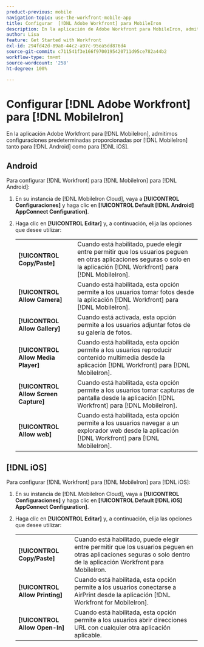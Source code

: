 ```yaml
---
product-previous: mobile
navigation-topic: use-the-workfront-mobile-app
title: Configurar  [!DNL Adobe Workfront] para MobileIron
description: En la aplicación de Adobe Workfront para MobileIron, admitimos configuraciones predeterminadas proporcionadas por MobileIron tanto para Android como para iOS.
author: Lisa
feature: Get Started with Workfront
exl-id: 294fd42d-89a8-44c2-a97c-95ea5dd876d4
source-git-commit: c711541f3e166f9700195420711d95ce782a44b2
workflow-type: tm+mt
source-wordcount: '258'
ht-degree: 100%

---
```


# Configurar [!DNL Adobe Workfront] para [!DNL MobileIron]

En la aplicación Adobe Workfront para [!DNL MobileIron], admitimos configuraciones predeterminadas proporcionadas por [!DNL MobileIron] tanto para [!DNL Android] como para [!DNL iOS].

## Android

Para configurar [!DNL Workfront] para [!DNL MobileIron] para [!DNL Android]:

1. En su instancia de [!DNL MobileIron Cloud], vaya a **[!UICONTROL Configuraciones]** y haga clic en **[!UICONTROL Default [!DNL Android] AppConnect Configuration]**.

1. Haga clic en **[!UICONTROL Editar]** y, a continuación, elija las opciones que desee utilizar:

   <table style="table-layout:auto">
    <tr>
        <td><strong>[!UICONTROL Copy/Paste]</strong></td>
        <td>Cuando está habilitado, puede elegir entre permitir que los usuarios peguen en otras aplicaciones seguras o solo en la aplicación [!DNL Workfront] para [!DNL MobileIron].</td>
    </tr>
    <tr>
        <td><strong>[!UICONTROL Allow Camera]</strong></td>
        <td>Cuando está habilitada, esta opción permite a los usuarios tomar fotos desde la aplicación [!DNL Workfront] para [!DNL MobileIron].</td>
    </tr>
    <tr>
        <td><strong>[!UICONTROL Allow Gallery]</strong></td>
        <td>Cuando está activada, esta opción permite a los usuarios adjuntar fotos de su galería de fotos.</td>
    </tr>
    <tr>
        <td><strong>[!UICONTROL Allow Media Player]</strong></td>
        <td>Cuando está habilitada, esta opción permite a los usuarios reproducir contenido multimedia desde la aplicación [!DNL Workfront] para [!DNL MobileIron].</td>
    </tr>
    <tr>
        <td><strong>[!UICONTROL Allow Screen Capture]</strong></td>
        <td>Cuando está habilitada, esta opción permite a los usuarios tomar capturas de pantalla desde la aplicación [!DNL Workfront] para [!DNL MobileIron].</td>
    </tr>
    <tr>
        <td><strong>[!UICONTROL Allow web]</strong></td>
        <td>Cuando está habilitada, esta opción permite a los usuarios navegar a un explorador web desde la aplicación [!DNL Workfront] para [!DNL MobileIron].</td>
    </tr>
   </table>

## [!DNL iOS]

Para configurar [!DNL Workfront] para [!DNL MobileIron] para [!DNL iOS]:

1. En su instancia de [!DNL MobileIron Cloud], vaya a **[!UICONTROL Configuraciones]** y haga clic en **[!UICONTROL Default [!DNL iOS] AppConnect Configuration]**.

1. Haga clic en **[!UICONTROL Editar]** y, a continuación, elija las opciones que desee utilizar:

   <table style="table-layout:auto">
    <tr>
        <td><strong>[!UICONTROL Copy/Paste]</strong></td>
        <td>Cuando está habilitado, puede elegir entre permitir que los usuarios peguen en otras aplicaciones seguras o solo dentro de la aplicación Workfront para MobileIron.</td>
    </tr>
    <tr>
        <td><strong>[!UICONTROL Allow Printing]</strong></td>
        <td>Cuando está habilitada, esta opción permite a los usuarios conectarse a AirPrint desde la aplicación [!DNL Workfront for MobileIron].</td>
    </tr>
    <tr>
        <td><strong>[!UICONTROL Allow Open-In]</strong></td>
        <td>Cuando está habilitada, esta opción permite a los usuarios abrir direcciones URL con cualquier otra aplicación aplicable.</td>
    </tr>
   </table>
